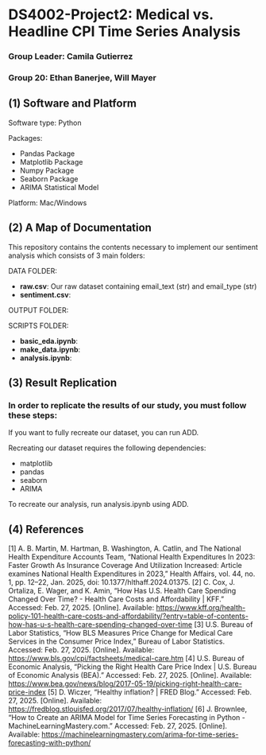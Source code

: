# DS4002-Project2: Medical vs. Headline CPI Time Series Analysis
### Group Leader: Camila Gutierrez 
### Group 20: Ethan Banerjee, Will Mayer

## (1) Software and Platform
Software type: Python 

Packages: 
* Pandas Package
* Matplotlib Package
* Numpy Package
* Seaborn Package
* ARIMA Statistical Model

Platform: Mac/Windows
## (2) A Map of Documentation
This repository contains the contents necessary to implement our sentiment analysis which consists of 3 main folders:

DATA FOLDER: 
* **raw.csv**: Our raw dataset containing email_text (str) and email_type (str)
* **sentiment.csv**: 

OUTPUT FOLDER: 

SCRIPTS FOLDER:
* **basic_eda.ipynb**: 
* **make_data.ipynb**: 
* **analysis.ipynb**: 

## (3) Result Replication

### In order to replicate the results of our study, you must follow these steps:
If you want to fully recreate our dataset, you can run ADD. 

Recreating our dataset requires the following dependencies:
- matplotlib
- pandas
- seaborn
- ARIMA

To recreate our analysis, run analysis.ipynb using ADD.

## (4) References
[1] A. B. Martin, M. Hartman, B. Washington, A. Catlin, and The National Health Expenditure Accounts Team, “National Health Expenditures In 2023: Faster Growth As Insurance Coverage And Utilization Increased: Article examines National Health Expenditures in 2023,” Health Affairs, vol. 44, no. 1, pp. 12–22, Jan. 2025, doi: 10.1377/hlthaff.2024.01375.
[2] C. Cox, J. Ortaliza, E. Wager, and K. Amin, “How Has U.S. Health Care Spending Changed Over Time? - Health Care Costs and Affordability | KFF.” Accessed: Feb. 27, 2025. [Online]. Available: https://www.kff.org/health-policy-101-health-care-costs-and-affordability/?entry=table-of-contents-how-has-u-s-health-care-spending-changed-over-time
[3] U.S. Bureau of Labor Statistics, “How BLS Measures Price Change for Medical Care Services in the Consumer Price Index,” Bureau of Labor Statistics. Accessed: Feb. 27, 2025. [Online]. Available: https://www.bls.gov/cpi/factsheets/medical-care.htm
[4] U.S. Bureau of Economic Analysis, “Picking the Right Health Care Price Index | U.S. Bureau of Economic Analysis (BEA).” Accessed: Feb. 27, 2025. [Online]. Available: https://www.bea.gov/news/blog/2017-05-19/picking-right-health-care-price-index
[5] D. Wiczer, “Healthy inflation? | FRED Blog.” Accessed: Feb. 27, 2025. [Online]. Available: https://fredblog.stlouisfed.org/2017/07/healthy-inflation/
[6] J. Brownlee, “How to Create an ARIMA Model for Time Series Forecasting in Python - MachineLearningMastery.com.” Accessed: Feb. 27, 2025. [Online]. Available: https://machinelearningmastery.com/arima-for-time-series-forecasting-with-python/  
